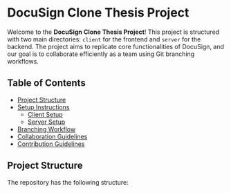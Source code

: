 # DocuSign Clone Thesis Project

Welcome to the **DocuSign Clone Thesis Project**! This project is structured with two main directories: `client` for the frontend and `server` for the backend. The project aims to replicate core functionalities of DocuSign, and our goal is to collaborate efficiently as a team using Git branching workflows.

## Table of Contents
- [Project Structure](#project-structure)
- [Setup Instructions](#setup-instructions)
  - [Client Setup](#client-setup)
  - [Server Setup](#server-setup)
- [Branching Workflow](#branching-workflow)
- [Collaboration Guidelines](#collaboration-guidelines)
- [Contribution Guidelines](#contribution-guidelines)

## Project Structure

The repository has the following structure: